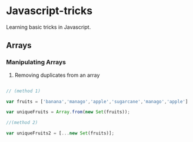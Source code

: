 # Javascript-tricks

Learning basic tricks in Javascript.

## Arrays

### Manipulating Arrays

1.  Removing duplicates from an array

```Javascript

// (method 1)

var fruits = ['banana','manago','apple','sugarcane','manago','apple']

var uniqueFruits = Array.from(new Set(fruits));

//(method 2)

var uniqueFruits2 = [...new Set(fruits)];

```
